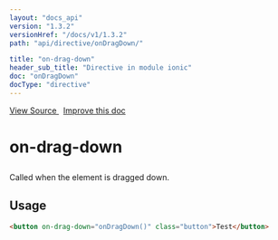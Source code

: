 ```yaml
---
layout: "docs_api"
version: "1.3.2"
versionHref: "/docs/v1/1.3.2"
path: "api/directive/onDragDown/"

title: "on-drag-down"
header_sub_title: "Directive in module ionic"
doc: "onDragDown"
docType: "directive"
---
```


<div class="improve-docs">
<a href='https://github.com/ionic-team/ionic-v1/blob/master/js/angular/directive/gesture.js#L169'>
View Source
</a>
&nbsp;
<a href='https://github.com/ionic-team/ionic-v1/edit/master/js/angular/directive/gesture.js#L169'>
Improve this doc
</a>
</div>




<h1 class="api-title">

on-drag-down



</h1>





Called when the element is dragged down.









<h2 id="usage">Usage</h2>

```html
<button on-drag-down="onDragDown()" class="button">Test</button>
```









